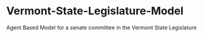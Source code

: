 Vermont-State-Legislature-Model
===============================

Agent Based Model for a senate committee in the Vermont State Legislature
